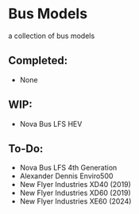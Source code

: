 # Bus Models

a collection of bus models

## Completed:
 - None

## WIP:
 - Nova Bus LFS HEV

## To-Do:
- Nova Bus LFS 4th Generation
- Alexander Dennis Enviro500
- New Flyer Industries XD40 (2019)
- New Flyer Industries XD60 (2019)
- New Flyer Industries XE60 (2024)
